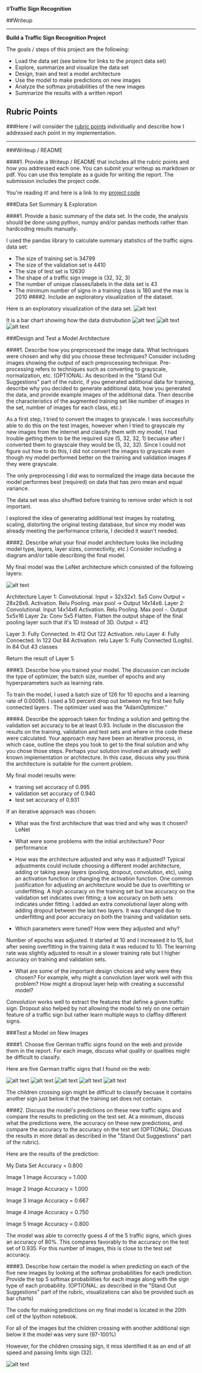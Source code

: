 #**Traffic Sign Recognition** 

##Writeup

---

**Build a Traffic Sign Recognition Project**

The goals / steps of this project are the following:
* Load the data set (see below for links to the project data set)
* Explore, summarize and visualize the data set
* Design, train and test a model architecture
* Use the model to make predictions on new images
* Analyze the softmax probabilities of the new images
* Summarize the results with a written report


[//]: # (Image References)

[image1]: ./examples/Visualization.png "Visualization"
[image2]: ./examples/Train_data_dist.png "Training Data Distribution"
[image3]: ./examples/Valid_data_dist.png "Validation Data Distribution"
[image4]: ./examples/Test_data_dist.png "Test Data Distribution"
[image5]: ./mysigns2/3.jpg "Traffic Sign 1"
[image6]: ./mysigns2/11.jpg "Traffic Sign 2"
[image7]: ./mysigns2/25.jpg "Traffic Sign 3"
[image8]: ./mysigns2/28.jpg "Traffic Sign 4"
[image9]: ./mysigns2/stop.jpg "Traffic Sign 5"
[image10]: ./examples/lenet5.png "LeNet Architecture"
[image11]: ./examples/Test_accuracy.png "Training Accuracy"
[image12]: ./examples/valid_accuracy.png "Validation Accuracy"
[image13]: ./examples/Prediction_results.png "Prediction Results"

## Rubric Points
###Here I will consider the [rubric points](https://review.udacity.com/#!/rubrics/481/view) individually and describe how I addressed each point in my implementation.  

---
###Writeup / README

####1. Provide a Writeup / README that includes all the rubric points and how you addressed each one. You can submit your writeup as markdown or pdf. You can use this template as a guide for writing the report. The submission includes the project code.

You're reading it! and here is a link to my [project code](https://github.com/udacity/CarND-Traffic-Sign-Classifier-Project/blob/master/Traffic_Sign_Classifier.ipynb)

###Data Set Summary & Exploration

####1. Provide a basic summary of the data set. In the code, the analysis should be done using python, numpy and/or pandas methods rather than hardcoding results manually.

I used the pandas library to calculate summary statistics of the traffic
signs data set:

* The size of training set is 34799
* The size of the validation set is 4410
* The size of test set is 12630
* The shape of a traffic sign image is (32, 32, 3)
* The number of unique classes/labels in the data set is 43
* The minimum number of signs in a training class is 180 and the max is 2010
####2. Include an exploratory visualization of the dataset.

Here is an exploratory visualization of the data set. 
![alt text][image1]

It is a bar chart showing how the data distrubution
![alt text][image2]
![alt text][image3]
![alt text][image4]

###Design and Test a Model Architecture

####1. Describe how you preprocessed the image data. What techniques were chosen and why did you choose these techniques? Consider including images showing the output of each preprocessing technique. Pre-processing refers to techniques such as converting to grayscale, normalization, etc. (OPTIONAL: As described in the "Stand Out Suggestions" part of the rubric, if you generated additional data for training, describe why you decided to generate additional data, how you generated the data, and provide example images of the additional data. Then describe the characteristics of the augmented training set like number of images in the set, number of images for each class, etc.)

As a first step, I tried to convert the images to grayscale. I was successfully able to do this on the test images, however when I tried to grayscale my new images from the internet and classify them with my model, I had trouble getting them to be the required size (5, 32, 32, 1) becuase after I converted them to grayscale they would be (5, 32, 32). Since I could not figure out how to do this, I did not convert the images to grayscale even though my model performed better on the training and validation images if they were grayscale.

The only preprocessing I did was to normalized the image data because the model performes best (required) on data that has zero mean and equal variance. 

The data set was also shuffled before training to remove order which is not important.

I explored the idea of generating additional test images by roatating, scaling, distorting the original testing database, but since my model was already meeting the performance criteria, I decided it wasn't needed.

####2. Describe what your final model architecture looks like including model type, layers, layer sizes, connectivity, etc.) Consider including a diagram and/or table describing the final model.

My final model was the LeNet architecture which consisted of the following layers:

![alt text][image10]

Architecture
Layer 1: Convolutional. Input = 32x32x1. 5x5 Conv Output = 28x28x6.
Activation. Relu
Pooling. max pool -> Output 14x14x6.
Layer 2: Convolutional. Input 14x14x6
Activation. Relu
Pooling. Max pool -. Output 5x5x16
Layer 2a: Conv 5x5
Flatten. Flatten the output shape of the final pooling layer such that it's 1D instead of 3D. Output = 412

Layer 3: Fully Connected. In 412 Out 122
Activation. relu
Layer 4: Fully Connected. In 122 Out 84 
Activation. relu
Layer 5: Fully Connected (Logits). In 84 Out 43 classes

Return the result of Layer 5

####3. Describe how you trained your model. The discussion can include the type of optimizer, the batch size, number of epochs and any hyperparameters such as learning rate.

To train the model, I used a batch size of 126 for 10 epochs and a learning rate of 0.00095. I used a 50 percent drop out between my first two fully connected layers . The optimizer used was the "AdamOptimizer."

####4. Describe the approach taken for finding a solution and getting the validation set accuracy to be at least 0.93. Include in the discussion the results on the training, validation and test sets and where in the code these were calculated. Your approach may have been an iterative process, in which case, outline the steps you took to get to the final solution and why you chose those steps. Perhaps your solution involved an already well known implementation or architecture. In this case, discuss why you think the architecture is suitable for the current problem.

My final model results were:
* training set accuracy of 0.995
* validation set accuracy of 0.940
* test set accuracy of 0.931

If an iterative approach was chosen:
* What was the first architecture that was tried and why was it chosen?
LeNet
* What were some problems with the initial architecture?
Poor performance
* How was the architecture adjusted and why was it adjusted? Typical adjustments could include choosing a different model architecture, adding or taking away layers (pooling, dropout, convolution, etc), using an activation function or changing the activation function. One common justification for adjusting an architecture would be due to overfitting or underfitting. A high accuracy on the training set but low accuracy on the validation set indicates over fitting; a low accuracy on both sets indicates under fitting.
I added an extra convolutional layer along with adding dropout between the last two layers. It was changed due to underfitting and poor accuracy on both the training and validation sets.

* Which parameters were tuned? How were they adjusted and why?

Number of epochs was adjusted. It started at 10 and I increased it to 15, but after seeing overfitting in the training data it was reduced to 10. The learning rate was slightly adjusted to result in a slower training rate but I higher accuracy on training and validation sets.

* What are some of the important design choices and why were they chosen? For example, why might a convolution layer work well with this problem? How might a dropout layer help with creating a successful model?

Convolution works well to extract the features that define a given traffic sign. Dropout also helped by not allowing the model to rely on one certain feature of a traffic sign but rather learn multiple ways to claffisy different signs.

###Test a Model on New Images

####1. Choose five German traffic signs found on the web and provide them in the report. For each image, discuss what quality or qualities might be difficult to classify.

Here are five German traffic signs that I found on the web:

![alt text][image9] ![alt text][image5] ![alt text][image6] 
![alt text][image7] ![alt text][image8]

The children crossing sign might be difficult to classify becuase it contains another sign just below it that the training set does not contain.

####2. Discuss the model's predictions on these new traffic signs and compare the results to predicting on the test set. At a minimum, discuss what the predictions were, the accuracy on these new predictions, and compare the accuracy to the accuracy on the test set (OPTIONAL: Discuss the results in more detail as described in the "Stand Out Suggestions" part of the rubric).

Here are the results of the prediction:

My Data Set Accuracy = 0.800


Image 1
Image Accuracy = 1.000

Image 2
Image Accuracy = 1.000

Image 3
Image Accuracy = 0.667

Image 4
Image Accuracy = 0.750

Image 5
Image Accuracy = 0.800


The model was able to correctly guess 4 of the 5 traffic signs, which gives an accuracy of 80%. This compares favorably to the accuracy on the test set of 0.935. For this number of images, this is close to the test set accuracy.

####3. Describe how certain the model is when predicting on each of the five new images by looking at the softmax probabilities for each prediction. Provide the top 5 softmax probabilities for each image along with the sign type of each probability. (OPTIONAL: as described in the "Stand Out Suggestions" part of the rubric, visualizations can also be provided such as bar charts)

The code for making predictions on my final model is located in the 20th cell of the Ipython notebook.

For all of the images but the children crossing with another additional sign below it the model was very sure (97-100%)

However, for the children crossing sign, it miss identified it as an end of all speed and passing limits sign (32). 

![alt text][image13]

